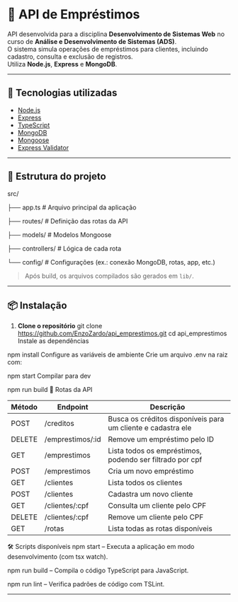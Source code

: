 # 📌 API de Empréstimos

API desenvolvida para a disciplina **Desenvolvimento de Sistemas Web** no curso de **Análise e Desenvolvimento de Sistemas (ADS)**.  
O sistema simula operações de empréstimos para clientes, incluindo cadastro, consulta e exclusão de registros.  
Utiliza **Node.js**, **Express** e **MongoDB**.

---

## 🚀 Tecnologias utilizadas

- [Node.js](https://nodejs.org/)
- [Express](https://expressjs.com/)
- [TypeScript](https://www.typescriptlang.org/)
- [MongoDB](https://www.mongodb.com/)
- [Mongoose](https://mongoosejs.com/)
- [Express Validator](https://express-validator.github.io/docs/)

---

## 📂 Estrutura do projeto

src/

├── app.ts # Arquivo principal da aplicação

├── routes/ # Definição das rotas da API

├── models/ # Modelos Mongoose

├── controllers/ # Lógica de cada rota

└── config/ # Configurações (ex.: conexão MongoDB, rotas, app, etc.)

> Após build, os arquivos compilados são gerados em `lib/`.

---

## 📦 Instalação

1. **Clone o repositório**
   git clone https://github.com/EnzoZardo/api_emprestimos.git
   cd api_emprestimos
Instale as dependências


npm install
Configure as variáveis de ambiente
Crie um arquivo .env na raiz com:

npm start
Compilar para dev

npm run build
🔌 Rotas da API


| Método | Endpoint | Descrição |
|--------|---------|-----------|
| POST   | /creditos | Busca os créditos disponíveis para um cliente e cadastra ele |
| DELETE | /emprestimos/:id | Remove um empréstimo pelo ID |
| GET    | /emprestimos | Lista todos os empréstimos, podendo ser filtrado por cpf |
| POST   | /emprestimos | Cria um novo empréstimo |
| GET    | /clientes | Lista todos os clientes |
| POST   | /clientes | Cadastra um novo cliente |
| GET    | /clientes/:cpf | Consulta um cliente pelo CPF |
| DELETE | /clientes/:cpf | Remove um cliente pelo CPF |
| GET    | /rotas | Lista todas as rotas disponíveis |

🛠 Scripts disponíveis
npm start – Executa a aplicação em modo desenvolvimento (com tsx watch).

npm run build – Compila o código TypeScript para JavaScript.

npm run lint – Verifica padrões de código com TSLint.

---

